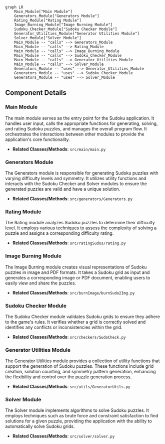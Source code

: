 ```mermaid
graph LR
    Main_Module["Main Module"]
    Generators_Module["Generators Module"]
    Rating_Module["Rating Module"]
    Image_Burning_Module["Image Burning Module"]
    Sudoku_Checker_Module["Sudoku Checker Module"]
    Generator_Utilities_Module["Generator Utilities Module"]
    Solver_Module["Solver Module"]
    Main_Module -- "calls" --> Generators_Module
    Main_Module -- "calls" --> Rating_Module
    Main_Module -- "calls" --> Image_Burning_Module
    Main_Module -- "calls" --> Sudoku_Checker_Module
    Main_Module -- "calls" --> Generator_Utilities_Module
    Main_Module -- "calls" --> Solver_Module
    Generators_Module -- "uses" --> Generator_Utilities_Module
    Generators_Module -- "uses" --> Sudoku_Checker_Module
    Generators_Module -- "uses" --> Solver_Module
```

## Component Details

### Main Module
The main module serves as the entry point for the Sudoku application. It handles user input, calls the appropriate functions for generating, solving, and rating Sudoku puzzles, and manages the overall program flow. It orchestrates the interactions between other modules to provide the application's core functionality.
- **Related Classes/Methods**: `src/main/main.py`

### Generators Module
The Generators module is responsible for generating Sudoku puzzles with varying difficulty levels and symmetry. It utilizes utility functions and interacts with the Sudoku Checker and Solver modules to ensure the generated puzzles are valid and have a unique solution.
- **Related Classes/Methods**: `src/generators/Generators.py`

### Rating Module
The Rating module analyzes Sudoku puzzles to determine their difficulty level. It employs various techniques to assess the complexity of solving a puzzle and assigns a corresponding difficulty rating.
- **Related Classes/Methods**: `src/ratingSudos/rating.py`

### Image Burning Module
The Image Burning module creates visual representations of Sudoku puzzles in image and PDF formats. It takes a Sudoku grid as input and generates a corresponding image or PDF document, enabling users to easily view and share the puzzles.
- **Related Classes/Methods**: `src/burnImage/burnSudo2Img.py`

### Sudoku Checker Module
The Sudoku Checker module validates Sudoku grids to ensure they adhere to the game's rules. It verifies whether a grid is correctly solved and identifies any conflicts or inconsistencies within the grid.
- **Related Classes/Methods**: `src/checkers/SudoCheck.py`

### Generator Utilities Module
The Generator Utilities module provides a collection of utility functions that support the generation of Sudoku puzzles. These functions include grid creation, solution counting, and symmetry pattern generation, enhancing the flexibility and control over the puzzle generation process.
- **Related Classes/Methods**: `src/utils/GeneratorUtils.py`

### Solver Module
The Solver module implements algorithms to solve Sudoku puzzles. It employs techniques such as brute force and constraint satisfaction to find solutions for a given puzzle, providing the application with the ability to automatically solve Sudoku grids.
- **Related Classes/Methods**: `src/solver/solver.py`
